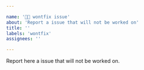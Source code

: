 ```yaml
---

name: '🚫🔨 wontfix issue'
about: 'Report a issue that will not be worked on'
title: ''
labels: 'wontfix'
assignees: ''

---
```


Report here a issue that will not be worked on.